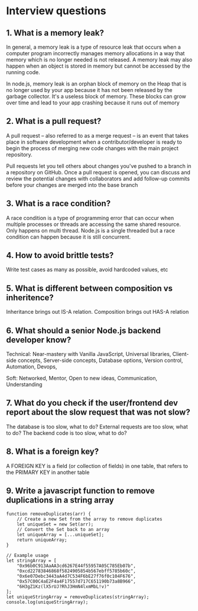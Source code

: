 # Interview questions

## 1. What is a memory leak?

In general, a memory leak is a type of resource leak that occurs when a computer program incorrectly manages memory allocations in a way that memory which is no longer needed is not released. A memory leak may also happen when an object is stored in memory but cannot be accessed by the running code.

In node.js, memory leak is an orphan block of memory on the Heap that is no longer used by your app because it has not been released by the garbage collector. It's a useless block of memory. These blocks can grow over time and lead to your app crashing because it runs out of memory

## 2. What is a pull request?

A pull request – also referred to as a merge request – is an event that takes place in software development when a contributor/developer is ready to begin the process of merging new code changes with the main project repository.

Pull requests let you tell others about changes you've pushed to a branch in a repository on GitHub. Once a pull request is opened, you can discuss and review the potential changes with collaborators and add follow-up commits before your changes are merged into the base branch

## 3. What is a race condition?

A race condition is a type of programming error that can occur when multiple processes or threads are accessing the same shared resource. Only happens on multi thread. Node.js is a single threaded but a race condition can happen because it is still concurrent.

## 4. How to avoid brittle tests?

Write test cases as many as possible, avoid hardcoded values, etc

## 5. What is different between composition vs inheritence?

Inheritance brings out IS-A relation. Composition brings out HAS-A relation

## 6. What should a senior Node.js backend developer know?

Technical: Near-mastery with Vanilla JavaScript, Universal libraries, Client-side concepts, Server-side concepts, Database options, Version control, Automation, Devops,

Soft: Networked, Mentor, Open to new ideas, Communication, Understanding

## 7. What do you check if the user/frontend dev report about the slow request that was not slow?

The database is too slow, what to do?
External requests are too slow, what to do?
The backend code is too slow, what to do?

## 8. What is a foreign key?

A FOREIGN KEY is a field (or collection of fields) in one table, that refers to the PRIMARY KEY in another table

## 9. Write a javascript function to remove duplications in a string array
```
function removeDuplicates(arr) {
    // Create a new Set from the array to remove duplicates
    let uniqueSet = new Set(arr);
    // Convert the Set back to an array
    let uniqueArray = [...uniqueSet];
    return uniqueArray;
}

// Example usage
let stringArray = [
    "0x96b0C913AaAA3cd6267E44f55957A05C785Eb07b",
    "0xcd22783846868f5824905854b567ebff5785b60c",
    "0x6e07Debc3443aA4d7C534F6bE27f76f0c104F676",
    "0x57C00C4aE2F4a4F17557d717C651190b73a8B966",
    "6H3gZ1Kz(lX5rUJ?RhJ3HmN4lxmMbL!v)"
];
let uniqueStringArray = removeDuplicates(stringArray);
console.log(uniqueStringArray);
```
